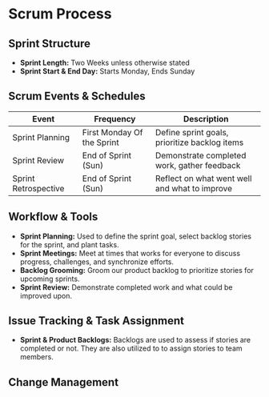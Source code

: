 # Scrum Process  

## Sprint Structure  
- **Sprint Length:** Two Weeks unless otherwise stated  
- **Sprint Start & End Day:** Starts Monday, Ends Sunday

## Scrum Events & Schedules  
| Event | Frequency | Description |
|-------|----------|-------------|
| Sprint Planning | First Monday Of the Sprint | Define sprint goals, prioritize backlog items |
| Sprint Review | End of Sprint (Sun) | Demonstrate completed work, gather feedback |
| Sprint Retrospective | End of Sprint (Sun) | Reflect on what went well and what to improve |

## Workflow & Tools  
- **Sprint Planning:** Used to define the sprint goal, select backlog stories for the sprint, and plant tasks.
- **Sprint Meetings:** Meet at times that works for everyone to discuss progress, challenges, and synchronize efforts.
- **Backlog Grooming:** Groom our product backlog to prioritize stories for upcoming sprints.
- **Sprint Review:** Demonstrate completed work and what could be improved upon.

## Issue Tracking & Task Assignment  
- **Sprint & Product Backlogs:** Backlogs are used to assess if stories are completed or not. They are also utilized to to assign stories to team members.

## Change Management  
  

